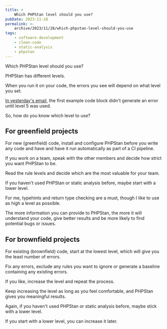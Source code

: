 ```yaml
---
title: >
    Which PHPStan level should you use?
pubDate: 2023-11-28
permalink: >-
    archive/2023/11/28/which-phpstan-level-should-you-use
tags:
    - software-development
    - clean-code
    - static-analysis
    - phpstan
---
```


Which PHPStan level should you use?

PHPStan has different levels.

When you run it on your code, the errors you see will depend on what level you set.

[In yesterday's email][yesterday], the first example code block didn't generate an error until level 5 was used.

So, how do you know which level to use?

## For greenfield projects

For new (greenfield) code, install and configure PHPStan before you write any code and have and have it run automatically as part of a CI pipeline.

If you work on a team, speak with the other members and decide how strict you want PHPStan to be.

Read the rule levels and decide which are the most valuable for your team.

If you haven't used PHPStan or static analysis before, maybe start with a lower level.

For me, typehints and return type checking are a must, though I like to use as high a level as possible.

The more information you can provide to PHPStan, the more it will understand your code, give better results and be more likely to find potential bugs or issues.

## For brownfield projects

For existing (brownfield) code, start at the lowest level, which will give you the least number of errors.

Fix any errors, exclude any rules you want to ignore or generate a baseline containing any existing errors.

If you like, increase the level and repeat the process.

Keep increasing the level as long as you feel comfortable, and PHPStan gives you meaningful results.

Again, if you haven't used PHPStan or static analysis before, maybe stick with a lower level.

If you start with a lower level, you can increase it later.

[yesterday]: {{site.url}}/archive/2023/11/27/finding-the-best-test-base
